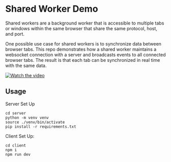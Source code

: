 # Shared Worker Demo

Shared workers are a background worker that is accessible to multiple tabs or windows within the same browser that share the same protocol, host, and port.

One possible use case for shared workers is to synchronize data between browser tabs. This repo demonstrates how a shared worker maintains a websocket connection with a server and broadcasts events to all connected browser tabs. The result is that each tab can be synchronized in real time with the same data.

[![Watch the video](https://github.com/user-attachments/assets/9f35817b-6312-45f1-95ba-609bc56af3fb)]([https://youtu.be/T-D1KVIuvjA](https://github.com/user-attachments/assets/9f35817b-6312-45f1-95ba-609bc56af3fb))


## Usage 

Server Set Up

```
cd server
python -m venv venv
source ./venv/bin/activate
pip install -r requirements.txt
```

Client Set Up:
```
cd client
npm i
npm run dev
```
